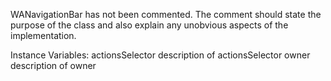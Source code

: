 WANavigationBar has not been commented.  The comment should state the purpose of the class and also explain any unobvious aspects of the implementation.

Instance Variables:
	actionsSelector	<ByteSymbol>	description of actionsSelector
	owner	<WAComponent>	description of owner

